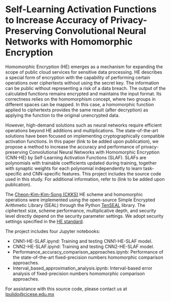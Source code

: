 # Self-Learning Activation Functions to Increase Accuracy of Privacy-Preserving Convolutional Neural Networks with Homomorphic Encryption

Homomorphic Encryption (HE) emerges as a mechanism for expanding the scope of public cloud services for sensitive data processing. HE describes a special form of encryption with the capability of performing certain operations over ciphertexts without using the secret key. The information can be public without representing a risk of a data breach. The output of the calculated functions remains encrypted and maintains the input format. Its correctness relies on the homomorphism concept, where two groups in different spaces can be mapped. In this case, a homomorphic function applied to ciphertexts provides the same result (after decryption) as applying the function to the original unencrypted data.

However, high-demand solutions such as neural networks require efficient operations beyond HE additions and multiplications. The state-of-the-art solutions have been focused on implementing cryptographically compatible activation functions. In this paper (link to be added upon publication), we propose a method to increase the accuracy and performance of privacy-preserving Convolutional Neural Networks with Homomorphic Encryption (CNN-HE) by Self-Learning Activation Functions (SLAF). SLAFs are polynomials with trainable coefficients updated during training, together with synaptic weights for each polynomial independently to learn task-specific and CNN-specific features. This project includes the source code used in this study. For additional information, refer to (link to be added upon publication). 

The [Cheon-Kim-Kim-Song (CKKS)](https://doi.org/10.1007/978-3-319-70694-8_15) HE scheme and homomorphic operations were implemented using the open-source Simple Encrypted Arithmetic Library (SEAL) through the Python [TenSEAL](https://github.com/OpenMined/TenSEAL/) library. The ciphertext size, scheme performance, multiplicative depth, and security level directly depend on the security parameter settings. We adopt security settings specified in the [HE standard](https://HomomorphicEncryption.org/standard).

The project includes four Jupyter notebooks:
- CNN1-HE-SLAF.ipynd: Training and testing CNN1-HE-SLAF model.
- CNN2-HE-SLAF.ipynd: Training and testing CNN2-HE-SLAF model.
- Performance_accuracy_comparison_approaches.ipynb: Performance of the state-of-the-art fixed-precision numbers homomorphic comparison approaches.
- Interval_based_approximation_analysis.ipynb: Interval-based error analysis of fixed-precision numbers homomorphic comparison approaches.

For assistance with this source code, please contact us at lpulido@cicese.edu.mx
